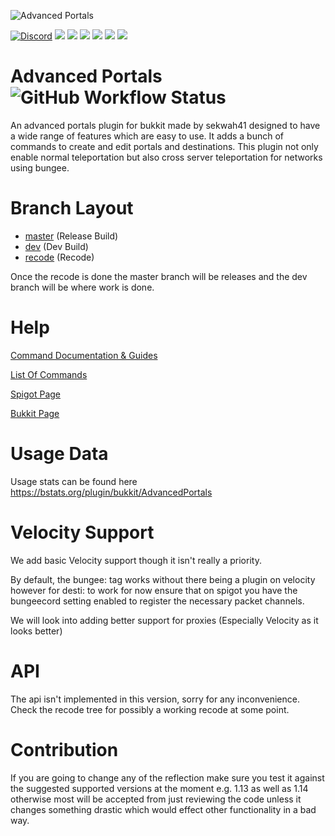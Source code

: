 ![Advanced Portals](https://i.imgur.com/UIF6cQR.png)

[![Discord](https://img.shields.io/discord/168282484037910528.svg?style=for-the-badge&logo=discord&logoColor=white)](https://discord.gg/fAJ3xJg)
[![](https://img.shields.io/github/contributors/sekwah41/Advanced-Portals.svg?style=for-the-badge&logo=github)](https://github.com/sekwah41/Advanced-Portals/graphs/contributors)
[![](https://img.shields.io/github/issues/sekwah41/Advanced-Portals.svg?style=for-the-badge&logo=github)](https://github.com/sekwah41/Advanced-Portals/issues)
[![](https://img.shields.io/github/issues-pr/sekwah41/Advanced-Portals.svg?style=for-the-badge&logo=github)](https://github.com/sekwah41/Advanced-Portals/pulls)
[![](https://img.shields.io/github/forks/sekwah41/Advanced-Portals.svg?style=for-the-badge&logo=github)](https://github.com/sekwah41/Advanced-Portals/network/members)
[![](https://img.shields.io/github/stars/sekwah41/Advanced-Portals.svg?style=for-the-badge&logo=github)](https://github.com/sekwah41/Advanced-Portals/stargazers)
[![](https://img.shields.io/github/license/sekwah41/Advanced-Portals.svg?logo=github&style=for-the-badge)](https://github.com/sekwah41/Advanced-Portals/blob/master/LICENSE.md)

Advanced Portals ![GitHub Workflow Status](https://img.shields.io/github/workflow/status/sekwah41/Advanced-Portals/Java%20CI)
==============
An advanced portals plugin for bukkit made by sekwah41 designed to have a wide range of features which are easy to use. It adds a bunch of commands to create and edit portals and destinations. This plugin not only enable normal teleportation but also cross server teleportation for networks using bungee.

# Branch Layout
 * [master](https://github.com/sekwah41/Advanced-Portals/) (Release Build)  
 * [dev](https://github.com/sekwah41/Advanced-Portals/tree/dev) (Dev Build)  
 * [recode](https://github.com/sekwah41/Advanced-Portals/tree/recode) (Recode)  

Once the recode is done the master branch will be releases and the dev branch will be where work is done.

# Help
[Command Documentation & Guides](https://www.guilded.gg/Sekwah/groups/MDqAZyrD/channels/72ffdaa3-9273-4722-bf47-b75408b371af/docs/1807463914)

[List Of Commands](https://github.com/sekwah41/Advanced-Portals/wiki/Commands)

[Spigot Page](https://www.spigotmc.org/resources/advanced-portals.14356/)

[Bukkit Page](http://dev.bukkit.org/bukkit-plugins/advanced-portals/)

# Usage Data
Usage stats can be found here https://bstats.org/plugin/bukkit/AdvancedPortals

# Velocity Support
We add basic Velocity support though it isn't really a priority.

By default, the bungee: tag works without there being a plugin on velocity however for desti: to work
for now ensure that on spigot you have the bungeecord setting enabled to register the necessary packet channels.

We will look into adding better support for proxies (Especially Velocity as it looks better)

# API

The api isn't implemented in this version, sorry for any inconvenience. Check the recode tree for possibly a working recode at some point.

# Contribution
If you are going to change any of the reflection make sure you test it against the suggested supported versions at the moment e.g. 1.13 as well as 1.14 otherwise most will be accepted from just reviewing the code unless it changes something drastic which would effect other functionality in a bad way.

